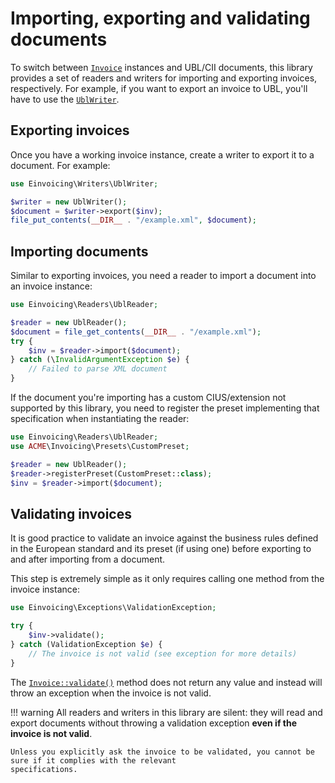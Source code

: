 # Importing, exporting and validating documents
To switch between [`Invoice`](../reference/invoice.md) instances and UBL/CII documents, this library provides a set of
readers and writers for importing and exporting invoices, respectively.
For example, if you want to export an invoice to UBL, you'll have to use the [`UblWriter`](../reference/ubl-writer.md).

## Exporting invoices
Once you have a working invoice instance, create a writer to export it to a document. For example:
```php
use Einvoicing\Writers\UblWriter;

$writer = new UblWriter();
$document = $writer->export($inv);
file_put_contents(__DIR__ . "/example.xml", $document);
```

## Importing documents
Similar to exporting invoices, you need a reader to import a document into an invoice instance:
```php
use Einvoicing\Readers\UblReader;

$reader = new UblReader();
$document = file_get_contents(__DIR__ . "/example.xml");
try {
    $inv = $reader->import($document);
} catch (\InvalidArgumentException $e) {
    // Failed to parse XML document
}
```

If the document you're importing has a custom CIUS/extension not supported by this library, you need to register the
preset implementing that specification when instantiating the reader:
```php
use Einvoicing\Readers\UblReader;
use ACME\Invoicing\Presets\CustomPreset;

$reader = new UblReader();
$reader->registerPreset(CustomPreset::class);
$inv = $reader->import($document);
```

## Validating invoices
It is good practice to validate an invoice against the business rules defined in the European standard and its preset
(if using one) before exporting to and after importing from a document.

This step is extremely simple as it only requires calling one method from the invoice instance:
```php
use Einvoicing\Exceptions\ValidationException;

try {
    $inv->validate();
} catch (ValidationException $e) {
    // The invoice is not valid (see exception for more details)
}
```

The [`Invoice::validate()`](../reference/invoice.md#validate) method does not return any value and instead will throw an
exception when the invoice is not valid.

!!! warning
    All readers and writers in this library are silent: they will read and export documents without throwing a
    validation exception **even if the invoice is not valid**.

    Unless you explicitly ask the invoice to be validated, you cannot be sure if it complies with the relevant
    specifications.
